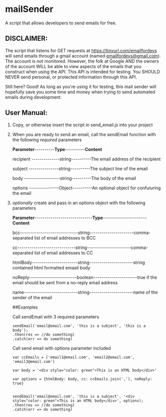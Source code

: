 # mailSender
A script that allows developers to send emails for free.

 ## DISCLAIMER:
 The script that listens for GET requests at https://tinyurl.com/emailfordevs will send emails through a gmail account (named    emailfordevs@gmail.com). The account is not monitored. However, the folk at Google AND the owners of the account WILL be able to view aspects of the emails that you construct when using the API. This API is intended for testing. You SHOULD NEVER send personal, or protected information through this API.

Still here? Good! As long as you're using it for testing, this mail sender will hopefully save you some time and money when trying to send automated emails during development.

## User Manual:
1. Copy, or otherwise insert the script in send_email.js into your project
2. When you are ready to send an email, call the sendEmail function with the following *required* parameters

    **Parameter**----------**Type**----------**Content**
    
      recipient --------------string----------The email address of the recipient
      
      subject ---------------string----------The subject line of the email
      
      body ------------------string----------The body of the email
      
      options ---------------Object----------An optional object for confuiuring the email
      
  3. *optionally* create and pass in an options object with the following parameters
  
      **Parameter**-----------------------------**Type**----------------------**Content**
      
      bcc-----------------------------string----------------------comma-separated list of email addresses to BCC
      
      cc-----------------------------string----------------------comma-separated list of email addresses to CC
      
      htmlBody-----------------------string----------------------string contained html formatted emaail body
      
      noReply------------------------boolean----------------------true if the email should be sent from a no-reply email address
      
      name---------------------------string----------------------name of the sender of the email
      
      
      ##Examples
      
      Call sendEmail with 3 required parameters
      ```
      sendEmail('email@email.com', 'this is a subject', 'this is a body');
      .then(res => //do something)
      .catch(err => do something)
      ```
      Call send email with options parameter included
      
      ```
      var ccEmails = ['email1@email.com', 'email2@email.com', 'email3@email.com']
      
      var body = '<div style="color: green">This is an HTML body</div>'
      
      var options = {htmlBody: body, cc: ccEmails.join(','), noReply: true}
      
      
      sendEmail('email@email.com', 'this is a subject', '<div style="color: green">This is an HTML body</div>', options);
      .then(res => //do something)
      .catch(err => do something)
      ```
